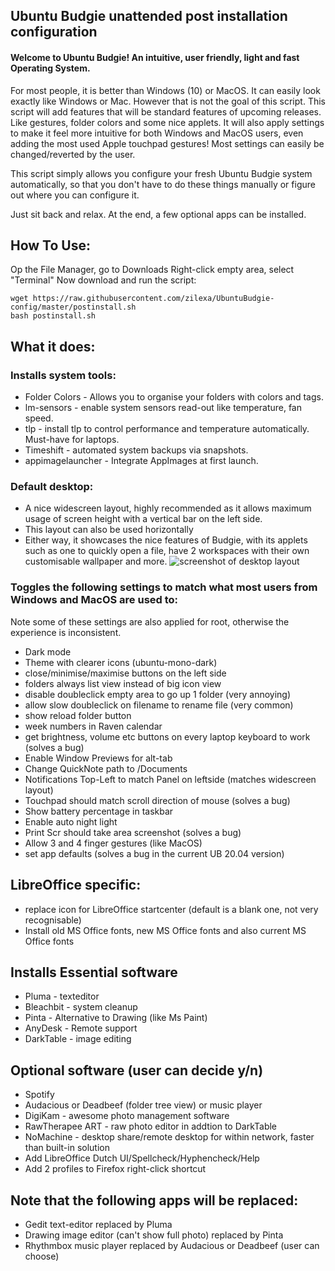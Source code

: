 ## Ubuntu Budgie unattended post installation configuration

#### Welcome to Ubuntu Budgie! An intuitive, user friendly, light and fast Operating System. 
For most people, it is better than Windows (10) or MacOS. It can easily look exactly like Windows or Mac.
However that is not the goal of this script. This script will add features that will be standard features of upcoming releases. 
Like gestures, folder colors and some nice applets. 
It will also apply settings to make it feel more intuitive for both Windows and MacOS users, even adding the most used Apple touchpad gestures! Most settings can easily be changed/reverted by the user.

This script simply allows you configure your fresh Ubuntu Budgie system automatically, so that you don't have to do these things manually or figure out where you can configure it.

Just sit back and relax. At the end, a few optional apps can be installed.


## How To Use:
Op the File Manager, go to Downloads
Right-click empty area, select "Terminal"
Now download and run the script:
```
wget https://raw.githubusercontent.com/zilexa/UbuntuBudgie-config/master/postinstall.sh
bash postinstall.sh
```

## What it does:


### Installs system tools: 
* Folder Colors - Allows you to organise your folders with colors and tags.
* lm-sensors - enable system sensors read-out like temperature, fan speed. 
* tlp - install tlp to control performance and temperature automatically. Must-have for laptops.
* Timeshift - automated system backups via snapshots.
* appimagelauncher - Integrate AppImages at first launch.

### Default desktop: 
* A nice widescreen layout, highly recommended as it allows maximum usage of screen height with a vertical bar on the left side. 
* This layout can also be used horizontally
* Either way, it showcases the nice features of Budgie, with its applets such as one to quickly open a file, have 2 workspaces with their own customisable wallpaper and more. 
![screenshot of desktop layout](https://i.ibb.co/BNccrGp/nnn.png)

### Toggles the following settings to match what most users from Windows and MacOS are used to: 
Note some of these settings are also applied for root, otherwise the experience is inconsistent.
* Dark mode
* Theme with clearer icons (ubuntu-mono-dark)
* close/minimise/maximise buttons on the left side
* folders always list view instead of big icon view
* disable doubleclick empty area to go up 1 folder (very annoying)
* allow slow doubleclick on filename to rename file (very common)
* show reload folder button
* week numbers in Raven calendar
* get brightness, volume etc buttons on every laptop keyboard to work (solves a bug)
* Enable Window Previews for alt-tab
* Change QuickNote path to /Documents
* Notifications Top-Left to match Panel on leftside (matches widescreen layout)
* Touchpad should match scroll direction of mouse (solves a bug) 
* Show battery percentage in taskbar
* Enable auto night light
* Print Scr should take area screenshot (solves a bug)
* Allow 3 and 4 finger gestures (like MacOS)
* set app defaults (solves a bug in the current UB 20.04 version)

## LibreOffice specific:
* replace icon for LibreOffice startcenter (default is a blank one, not very recognisable)
* Install old MS Office fonts, new MS Office fonts and also current MS Office fonts

## Installs Essential software
* Pluma - texteditor
* Bleachbit - system cleanup
* Pinta - Alternative to Drawing (like Ms Paint) 
* AnyDesk -  Remote support
* DarkTable - image editing

## Optional software (user can decide y/n)
* Spotify
* Audacious or Deadbeef (folder tree view) or music player
* DigiKam - awesome photo management software
* RawTherapee ART - raw photo editor in addtion to DarkTable
* NoMachine - desktop share/remote desktop for within network, faster than built-in solution
* Add LibreOffice Dutch UI/Spellcheck/Hyphencheck/Help 
* Add 2 profiles to Firefox right-click shortcut

## Note that the following apps will be replaced:
* Gedit text-editor replaced by Pluma
* Drawing image editor (can't show full photo) replaced by Pinta
* Rhythmbox music player replaced by Audacious or Deadbeef (user can choose)
